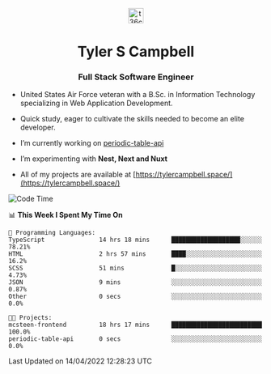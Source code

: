 <p align="center">
<a href="https://www.linkedin.com/in/t36campbell" target="blank"><img align="center" src="https://ik.imagekit.io/t36campbell/Portfolio/linkedin.png.original_m8bbGgPh6.png" alt="t36campbell" height="30" width="30" /></a>
</p>
<h1 align="center">Tyler S Campbell</h1>
<h3 align="center">Full Stack Software Engineer</h3>

* United States Air Force veteran with a B.Sc. in Information Technology specializing in Web Application Development. 

* Quick study, eager to cultivate the skills needed to become an elite developer.

* I’m currently working on [periodic-table-api](https://github.com/t36campbell/periodic-table-api)

* I’m experimenting with **Nest, Next and Nuxt**

* All of my projects are available at [https://tylercampbell.space/](https://tylercampbell.space/)

<!--START_SECTION:waka-->
![Code Time](http://img.shields.io/badge/Code%20Time-1%2C570%20hrs%2050%20mins-blue)

📊 **This Week I Spent My Time On** 

```text
💬 Programming Languages: 
TypeScript               14 hrs 18 mins      ███████████████████░░░░░░   78.21% 
HTML                     2 hrs 57 mins       ████░░░░░░░░░░░░░░░░░░░░░   16.2% 
SCSS                     51 mins             █░░░░░░░░░░░░░░░░░░░░░░░░   4.73% 
JSON                     9 mins              ░░░░░░░░░░░░░░░░░░░░░░░░░   0.87% 
Other                    0 secs              ░░░░░░░░░░░░░░░░░░░░░░░░░   0.0%

🐱‍💻 Projects: 
mcsteen-frontend         18 hrs 17 mins      █████████████████████████   100.0% 
periodic-table-api       0 secs              ░░░░░░░░░░░░░░░░░░░░░░░░░   0.0%

```


 Last Updated on 14/04/2022 12:28:23 UTC
<!--END_SECTION:waka-->
